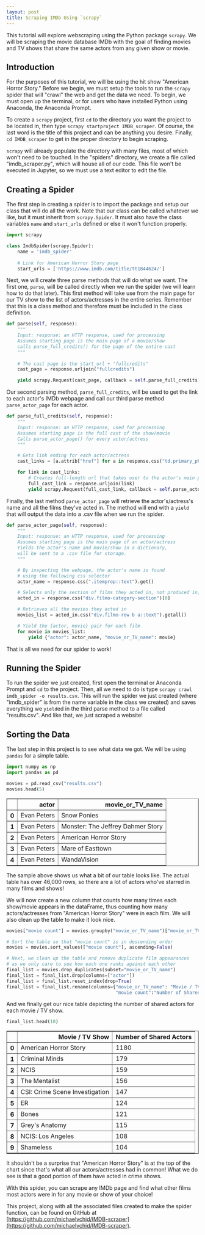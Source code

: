 ```yaml
---
layout: post
title: Scraping IMDb Using `scrapy`
---
```


This tutorial will explore webscraping using the Python package `scrapy`. We will be scraping the movie database IMDb with the goal of finding movies and TV shows that share the same actors from any given show or movie.

## Introduction

For the purposes of this tutorial, we will be using the hit show "American Horror Story." Before we begin, we must setup the tools to run the `scrapy` spider that will "crawl" the web and get the data we need. To begin, we must open up the terminal, or for users who have installed Python using Anaconda, the Anaconda Prompt. 

To create a `scrapy` project, first `cd` to the directory you want the project to be located in, then type `scrapy startproject IMDB_scraper`. Of course, the last word is the title of this project and can be anything you desire. Finally, `cd IMDB_scraper` to get in the proper directory to begin scraping.

`scrapy` will already populate the directory with many files, most of which won't need to be touched. In the "spiders" directory, we create a file called "imdb_scraper.py", which will house all of our code. This file won't be executed in Jupyter, so we must use a text editor to edit the file.

## Creating a Spider

The first step in creating a spider is to import the package and setup our class that will do all the work. Note that our class can be called whatever we like, but it must inherit from `scrapy.Spider`. It must also have the class variables `name` and `start_urls` defined or else it won't function properly. 


```python
import scrapy

class ImdbSpider(scrapy.Spider):
    name = 'imdb_spider'
    
    # Link for American Horror Story page
    start_urls = ['https://www.imdb.com/title/tt1844624/']
```

Next, we will create three parse methods that will do what we want. The first one, `parse`, will be called directly when we run the spider (we will learn how to do that later). This first method will take use from the main page for our TV show to the list of actors/actresses in the entire series. Remember that this is a class method and therefore must be included in the class definition.


```python
def parse(self, response):
    """
    Input: response: an HTTP response, used for processing
    Assumes starting page is the main page of a movie/show
    calls parse_full_credits() for the page of the entire cast
    """
    
    # The cast page is the start_url + "fullcredits"
    cast_page = response.urljoin("fullcredits")

    yield scrapy.Request(cast_page, callback = self.parse_full_credits)
```

Our second parsing method, `parse_full_credits`, will be used to get the link to each actor's IMDb webpage and call our third parse method `parse_actor_page` for each actor. 


```python
def parse_full_credits(self, response):
    """
    Input: response: an HTTP response, used for processing
    Assumes starting page is the full cast of the show/movie
    Calls parse_actor_page() for every actor/actress
    """

    # Gets link ending for each actor/actress
    cast_links = [a.attrib["href"] for a in response.css("td.primary_photo a")]

    for link in cast_links:
        # Creates full-length url that takes user to the actor's main page
        full_cast_link = response.urljoin(link)
        yield scrapy.Request(full_cast_link, callback = self.parse_actor_page)
```

Finally, the last method `parse_actor_page` will retrieve the actor's/actress's name and all the films they've acted in. The method will end with a `yield` that will output the data into a .csv file when we run the spider.


```python
def parse_actor_page(self, response):
    """
    Input: response: an HTTP response, used for processing
    Assumes starting page is the main page of an actor/actress
    Yields the actor's name and movie/show in a dictionary,
    will be sent to a .csv file for storage.
    """

    # By inspecting the webpage, the actor's name is found
    # using the following css selector
    actor_name = response.css(".itemprop::text").get()

    # Selects only the section of films they acted in, not produced in, etc.
    acted_in = response.css("div.filmo-category-section")[0]

    # Retrieves all the movies they acted in
    movies_list = acted_in.css("div.filmo-row b a::text").getall()

    # Yield the {actor, movie} pair for each film
    for movie in movies_list:
        yield {"actor": actor_name, "movie_or_TV_name": movie}
```

That is all we need for our spider to work!

## Running the Spider

To run the spider we just created, first open the terminal or Anaconda Prompt and `cd` to the project. Then, all we need to do is type `scrapy crawl imdb_spider -o results.csv`. This will run the spider we just created (where "imdb_spider" is from the name variable in the class we created) and saves everything we `yield`ed in the third parse method to a file called "results.csv". And like that, we just scraped a website!

## Sorting the Data

The last step in this project is to see what data we got. We will be using `pandas` for a simple table.


```python
import numpy as np
import pandas as pd
```


```python
movies = pd.read_csv("results.csv")
movies.head(5)
```




<div>
<table border="1" class="dataframe">
  <thead>
    <tr style="text-align: right;">
      <th></th>
      <th>actor</th>
      <th>movie_or_TV_name</th>
    </tr>
  </thead>
  <tbody>
    <tr>
      <th>0</th>
      <td>Evan Peters</td>
      <td>Snow Ponies</td>
    </tr>
    <tr>
      <th>1</th>
      <td>Evan Peters</td>
      <td>Monster: The Jeffrey Dahmer Story</td>
    </tr>
    <tr>
      <th>2</th>
      <td>Evan Peters</td>
      <td>American Horror Story</td>
    </tr>
    <tr>
      <th>3</th>
      <td>Evan Peters</td>
      <td>Mare of Easttown</td>
    </tr>
    <tr>
      <th>4</th>
      <td>Evan Peters</td>
      <td>WandaVision</td>
    </tr>
  </tbody>
</table>
</div>



The sample above shows us what a bit of our table looks like. The actual table has over 46,000 rows, so there are a lot of actors who've starred in many films and shows!

We will now create a new column that counts how many times each show/movie appears in the dataFrame, thus counting how many actors/actresses from "American Horror Story" were in each film. We will also clean up the table to make it look nice.


```python
movies["movie count"] = movies.groupby("movie_or_TV_name")["movie_or_TV_name"].transform("count")

# Sort the table so that "movie count" is in descending order
movies = movies.sort_values(["movie count"], ascending=False)

# Next, we clean up the table and remove duplicate film appearances
# as we only care to see how each one ranks against each other
final_list = movies.drop_duplicates(subset="movie_or_TV_name")
final_list = final_list.drop(columns=["actor"])
final_list = final_list.reset_index(drop=True)
final_list = final_list.rename(columns={"movie_or_TV_name": "Movie / TV Show",
                                        "movie count":"Number of Shared Actors"})
```

And we finally get our nice table depicting the number of shared actors for each movie / TV show.


```python
final_list.head(10)
```




<div>
<table border="1" class="dataframe">
  <thead>
    <tr style="text-align: right;">
      <th></th>
      <th>Movie / TV Show</th>
      <th>Number of Shared Actors</th>
    </tr>
  </thead>
  <tbody>
    <tr>
      <th>0</th>
      <td>American Horror Story</td>
      <td>1180</td>
    </tr>
    <tr>
      <th>1</th>
      <td>Criminal Minds</td>
      <td>179</td>
    </tr>
    <tr>
      <th>2</th>
      <td>NCIS</td>
      <td>159</td>
    </tr>
    <tr>
      <th>3</th>
      <td>The Mentalist</td>
      <td>156</td>
    </tr>
    <tr>
      <th>4</th>
      <td>CSI: Crime Scene Investigation</td>
      <td>147</td>
    </tr>
    <tr>
      <th>5</th>
      <td>ER</td>
      <td>124</td>
    </tr>
    <tr>
      <th>6</th>
      <td>Bones</td>
      <td>121</td>
    </tr>
    <tr>
      <th>7</th>
      <td>Grey's Anatomy</td>
      <td>115</td>
    </tr>
    <tr>
      <th>8</th>
      <td>NCIS: Los Angeles</td>
      <td>108</td>
    </tr>
    <tr>
      <th>9</th>
      <td>Shameless</td>
      <td>104</td>
    </tr>
  </tbody>
</table>
</div>



It shouldn't be a surprise that "American Horror Story" is at the top of the chart since that's what all our actors/actresses had in common! What we do see is that a good portion of them have acted in crime shows. 

With this spider, you can scrape any IMDb page and find what other films most actors were in for any movie or show of your choice!

This project, along with all the associated files created to make the spider function, can be found on GitHub at [https://github.com/michaelvchid/IMDB-scraper](https://github.com/michaelvchid/IMDB-scraper).